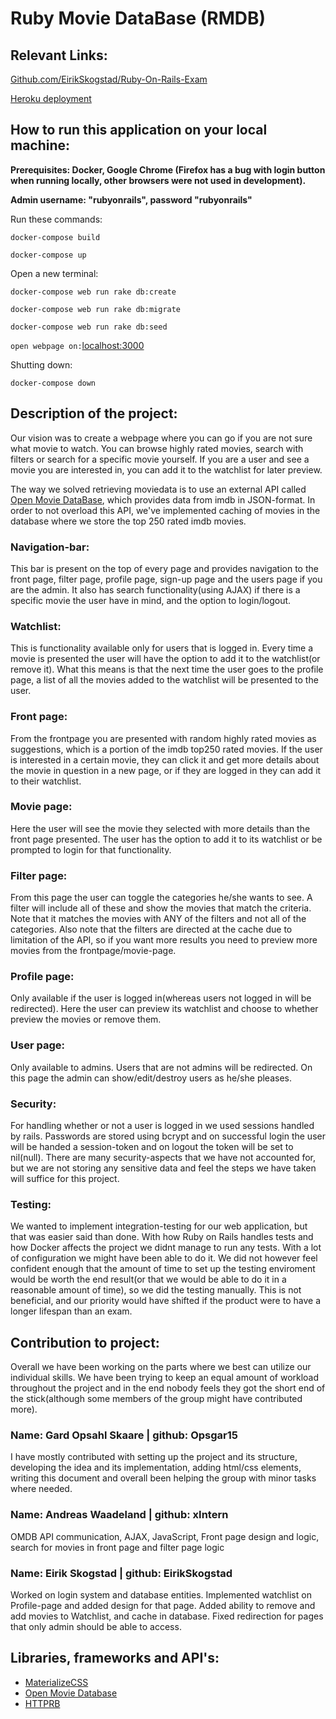 # Ruby Movie DataBase (RMDB)

## Relevant Links: 
[Github.com/EirikSkogstad/Ruby-On-Rails-Exam](https://github.com/EirikSkogstad/Ruby-On-Rails-Exam)

[Heroku deployment](https://rmdb1337.herokuapp.com/)

## How to run this application on your local machine:
**Prerequisites: Docker, Google Chrome (Firefox has a bug with login button when running locally, other browsers were not used in development).** 

**Admin username: "rubyonrails", password "rubyonrails"**

Run these commands:

`docker-compose build`

`docker-compose up`

Open a new terminal:

`docker-compose web run rake db:create`

`docker-compose web run rake db:migrate`

`docker-compose web run rake db:seed`

`open webpage on:`[localhost:3000](http://localhost:3000)

Shutting down:

`docker-compose down`

## Description of the project:
Our vision was to create a webpage where you can go if you are not sure what movie to watch. You can browse highly rated movies, search with filters or search for a specific movie yourself. If you are a user and see a movie you are interested in, you can add it to the watchlist for later preview. 

The way we solved retrieving moviedata is to use an external API called [Open Movie DataBase](https://www.omdbapi.com/), which provides data from imdb in JSON-format. In order to not overload this API, we've implemented caching of movies in the database where we store the top 250 rated imdb movies. 

### Navigation-bar:
This bar is present on the top of every page and provides navigation to the front page, filter page, profile page, sign-up page and the users page if you are the admin. It also has search functionality(using AJAX) if there is a specific movie the user have in mind, and the option to login/logout.

### Watchlist:
This is functionality available only for users that is logged in. Every time a movie is presented the user will have the option to add it to the watchlist(or remove it). What this means is that the next time the user goes to the profile page, a list of all the movies added to the watchlist will be presented to the user.

### Front page:
From the frontpage you are presented with random highly rated movies as suggestions, which is a portion of the imdb top250 rated movies. If the user is interested in a certain movie, they can click it and get more details about the movie in question in a new page, or if they are logged in they can add it to their watchlist. 

### Movie page:
Here the user will see the movie they selected with more details than the front page presented. The user has the option to add it to its watchlist or be prompted to login for that functionality.

### Filter page:
From this page the user can toggle the categories he/she wants to see. A filter will include all of these and show the movies that match the criteria. Note that it matches the movies with ANY of the filters and not all of the categories. Also note that the filters are directed at the cache due to limitation of the API, so if you want more results you need to preview more movies from the frontpage/movie-page.

### Profile page:
Only available if the user is logged in(whereas users not logged in will be redirected). Here the user can preview its watchlist and choose to whether preview the movies or remove them.

### User page:
Only available to admins. Users that are not admins will be redirected. On this page the admin can show/edit/destroy users as he/she pleases.

### Security: 
For handling whether or not a user is logged in we used sessions handled by rails. Passwords are stored using bcrypt and on successful login the user will be handed a session-token and on logout the token will be set to nil(null). There are many security-aspects that we have not accounted for, but we are not storing any sensitive data and feel the steps we have taken will suffice for this project. 

### Testing: 
We wanted to implement integration-testing for our web application, but that was easier said than done. With how Ruby on Rails handles tests and how Docker affects the project we didnt manage to run any tests. With a lot of configuration we might have been able to do it. We did not however feel confident enough that the amount of time to set up the testing enviroment would be worth the end result(or that we would be able to do it in a reasonable amount of time), so we did the testing manually. This is not beneficial, and our priority would have shifted if the product were to have a longer lifespan than an exam. 

## Contribution to project:
Overall we have been working on the parts where we best can utilize our individual skills. We have been trying to keep an equal amount of workload throughout the project and in the end nobody feels they got the short end of the stick(although some members of the group might have contributed more). 

### Name: Gard Opsahl Skaare | github: Opsgar15
I have mostly contributed with setting up the project and its structure, developing the idea and its implementation, adding html/css elements, writing this document and overall been helping the group with minor tasks where needed. 
### Name: Andreas Waadeland | github: xIntern
OMDB API communication, AJAX, JavaScript, Front page design and logic, search for movies in front page and filter page logic
### Name: Eirik Skogstad | github: EirikSkogstad 
Worked on login system and database entities. 
Implemented watchlist on Profile-page and added design for that page.
Added ability to remove and add movies to Watchlist, and cache in database.
Fixed redirection for pages that only admin should be able to access.

## Libraries, frameworks and API's:
- [MaterializeCSS](http://materializecss.com/)
- [Open Movie Database](https://www.omdbapi.com/)
- [HTTPRB](https://github.com/httprb/http)
